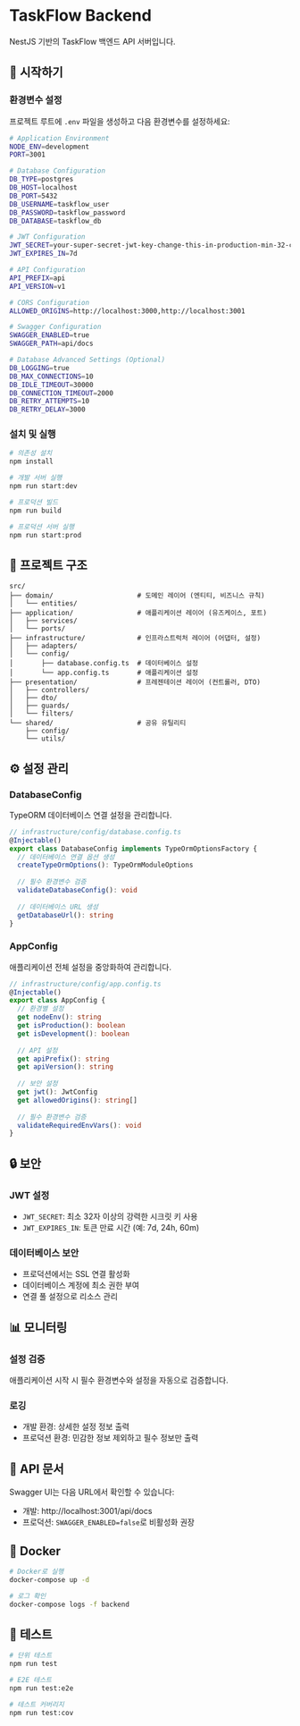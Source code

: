 # TaskFlow Backend

NestJS 기반의 TaskFlow 백엔드 API 서버입니다.

## 🚀 시작하기

### 환경변수 설정

프로젝트 루트에 `.env` 파일을 생성하고 다음 환경변수를 설정하세요:

```bash
# Application Environment
NODE_ENV=development
PORT=3001

# Database Configuration
DB_TYPE=postgres
DB_HOST=localhost
DB_PORT=5432
DB_USERNAME=taskflow_user
DB_PASSWORD=taskflow_password
DB_DATABASE=taskflow_db

# JWT Configuration
JWT_SECRET=your-super-secret-jwt-key-change-this-in-production-min-32-chars
JWT_EXPIRES_IN=7d

# API Configuration
API_PREFIX=api
API_VERSION=v1

# CORS Configuration
ALLOWED_ORIGINS=http://localhost:3000,http://localhost:3001

# Swagger Configuration
SWAGGER_ENABLED=true
SWAGGER_PATH=api/docs

# Database Advanced Settings (Optional)
DB_LOGGING=true
DB_MAX_CONNECTIONS=10
DB_IDLE_TIMEOUT=30000
DB_CONNECTION_TIMEOUT=2000
DB_RETRY_ATTEMPTS=10
DB_RETRY_DELAY=3000
```

### 설치 및 실행

```bash
# 의존성 설치
npm install

# 개발 서버 실행
npm run start:dev

# 프로덕션 빌드
npm run build

# 프로덕션 서버 실행
npm run start:prod
```

## 📁 프로젝트 구조

```
src/
├── domain/                     # 도메인 레이어 (엔티티, 비즈니스 규칙)
│   └── entities/
├── application/                # 애플리케이션 레이어 (유즈케이스, 포트)
│   ├── services/
│   └── ports/
├── infrastructure/             # 인프라스트럭처 레이어 (어댑터, 설정)
│   ├── adapters/
│   └── config/
│       ├── database.config.ts  # 데이터베이스 설정
│       └── app.config.ts       # 애플리케이션 설정
├── presentation/               # 프레젠테이션 레이어 (컨트롤러, DTO)
│   ├── controllers/
│   ├── dto/
│   ├── guards/
│   └── filters/
└── shared/                     # 공유 유틸리티
    ├── config/
    └── utils/
```

## ⚙️ 설정 관리

### DatabaseConfig
TypeORM 데이터베이스 연결 설정을 관리합니다.

```typescript
// infrastructure/config/database.config.ts
@Injectable()
export class DatabaseConfig implements TypeOrmOptionsFactory {
  // 데이터베이스 연결 옵션 생성
  createTypeOrmOptions(): TypeOrmModuleOptions
  
  // 필수 환경변수 검증
  validateDatabaseConfig(): void
  
  // 데이터베이스 URL 생성
  getDatabaseUrl(): string
}
```

### AppConfig
애플리케이션 전체 설정을 중앙화하여 관리합니다.

```typescript
// infrastructure/config/app.config.ts
@Injectable()
export class AppConfig {
  // 환경별 설정
  get nodeEnv(): string
  get isProduction(): boolean
  get isDevelopment(): boolean
  
  // API 설정
  get apiPrefix(): string
  get apiVersion(): string
  
  // 보안 설정
  get jwt(): JwtConfig
  get allowedOrigins(): string[]
  
  // 필수 환경변수 검증
  validateRequiredEnvVars(): void
}
```

## 🔒 보안

### JWT 설정
- `JWT_SECRET`: 최소 32자 이상의 강력한 시크릿 키 사용
- `JWT_EXPIRES_IN`: 토큰 만료 시간 (예: 7d, 24h, 60m)

### 데이터베이스 보안
- 프로덕션에서는 SSL 연결 활성화
- 데이터베이스 계정에 최소 권한 부여
- 연결 풀 설정으로 리소스 관리

## 📊 모니터링

### 설정 검증
애플리케이션 시작 시 필수 환경변수와 설정을 자동으로 검증합니다.

### 로깅
- 개발 환경: 상세한 설정 정보 출력
- 프로덕션 환경: 민감한 정보 제외하고 필수 정보만 출력

## 🔗 API 문서

Swagger UI는 다음 URL에서 확인할 수 있습니다:
- 개발: http://localhost:3001/api/docs
- 프로덕션: `SWAGGER_ENABLED=false`로 비활성화 권장

## 🐳 Docker

```bash
# Docker로 실행
docker-compose up -d

# 로그 확인
docker-compose logs -f backend
```

## 🧪 테스트

```bash
# 단위 테스트
npm run test

# E2E 테스트
npm run test:e2e

# 테스트 커버리지
npm run test:cov
``` 